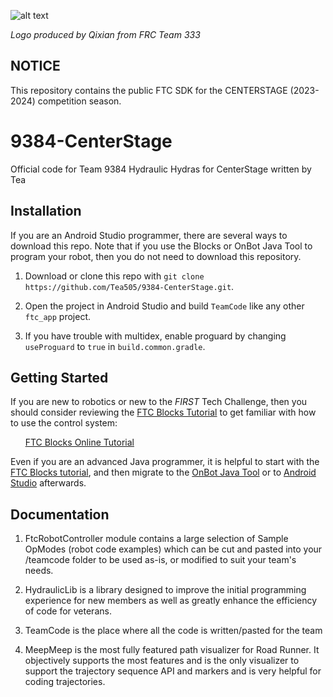 ![alt text](https://github.com/Tea505/FTC-9384-CenterStage/blob/dev/TeamCode/9384-logo.png) 

*Logo produced by Qixian from FRC Team 333*

## NOTICE

This repository contains the public FTC SDK for the CENTERSTAGE (2023-2024) competition season.

# 9384-CenterStage

Official code for Team 9384 Hydraulic Hydras for CenterStage written by Tea

## Installation

If you are an Android Studio programmer, there are several ways to download this repo.  Note that if you use the Blocks or OnBot Java Tool to program your robot, then you do not need to download this repository.

1. Download or clone this repo with `git clone https://github.com/Tea505/9384-CenterStage.git`.

2. Open the project in Android Studio and build `TeamCode` like any other `ftc_app` project.

3. If you have trouble with multidex, enable proguard by changing `useProguard` to `true` in `build.common.gradle`.

## Getting Started

If you are new to robotics or new to the *FIRST* Tech Challenge, then you should consider reviewing the [FTC Blocks Tutorial](https://github.com/FIRST-Tech-Challenge/FtcRobotController/wiki/Blocks-Tutorial) to get familiar with how to use the control system:

&nbsp;&nbsp;&nbsp;&nbsp;&nbsp;&nbsp;[FTC Blocks Online Tutorial](https://github.com/FIRST-Tech-Challenge/FtcRobotController/wiki/Blocks-Tutorial)

Even if you are an advanced Java programmer, it is helpful to start with the [FTC Blocks tutorial](https://github.com/FIRST-Tech-Challenge/FtcRobotController/wiki/Blocks-Tutorial), and then migrate to the [OnBot Java Tool](https://github.com/FIRST-Tech-Challenge/FtcRobotController/wiki/OnBot-Java-Tutorial) or to [Android Studio](https://github.com/FIRST-Tech-Challenge/FtcRobotController/wiki/Android-Studio-Tutorial) afterwards.

## Documentation

1. FtcRobotController module contains a large selection of Sample OpModes (robot code examples) which can be cut and pasted into your /teamcode folder to be used as-is, or modified to suit your team's needs.

2. HydraulicLib is a library designed to  improve the initial programming experience for new members as well as greatly enhance the efficiency of code for veterans.

3. TeamCode is the place where all the code is written/pasted for the team

4. MeepMeep is the most fully featured path visualizer for Road Runner. It objectively supports the most features and is the only visualizer to support the trajectory sequence API and markers and is very helpful for coding trajectories.
